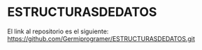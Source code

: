 # ESTRUCTURASDEDATOS

El link al repositorio es el siguiente: https://github.com/Germiprogramer/ESTRUCTURASDEDATOS.git
